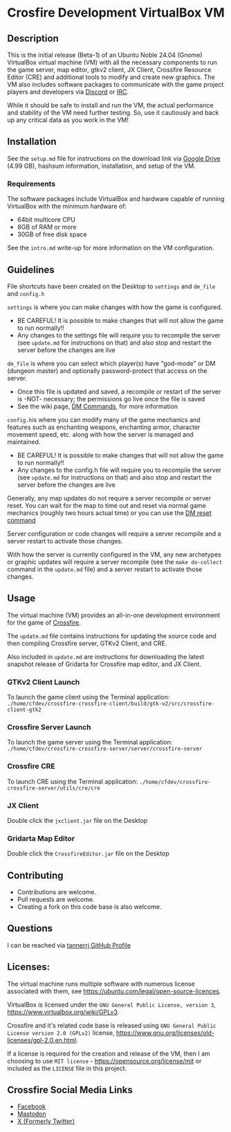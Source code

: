 # Crosfire Development VirtualBox VM

## Description

This is the initial release (Beta-1) of an Ubuntu Noble 24.04 (Gnome) VirtualBox virtual machine (VM) with all the necessary components to run the game server, map editor, gtkv2 client, JX Client, Crossfire Resource Editor (CRE) and additional tools to modify and create new graphics. The VM also includes software packages to communicate with the game project players and developers via [Discord](https://crossfire.real-time.com/discord/) or [IRC](https://crossfire.real-time.com/irc/).

While it should be safe to install and run the VM, the actual performance and stability of the VM need further testing. So, use it cautiously and back up any critical data as you work in the VM!

## Installation

See the `setup.md` file for instructions on the download link via [Google Drive](https://drive.google.com/file/d/14h4jBSPbw_QnwRSoPQ-sXx8wrgwn3QDo/view?usp=sharing) (4.99 GB), hashsum information, installation, and setup of the VM.

### Requirements

The software packages include VirtualBox and hardware capable of running VirtualBox with the minimum hardware of:

 * 64bit multicore CPU
 * 8GB of RAM or more
 * 30GB of free disk space

See the `intro.md` write-up for more information on the VM configuration.

## Guidelines

File shortcuts have been created on the Desktop to `settings` and `dm_file` and `config.h`

`settings` is where you can make changes with how the game is configured.

 * BE CAREFUL! It is possible to make changes that will not allow the game to run normally!!
 * Any changes to the settings file will require you to recompile the server (see `update.md` for instructions on that) and also stop and restart the server before the changes are live

`dm_file` is where you can select which player(s) have "god-mode" or DM (dungeon master) and optionally password-protect that access on the server.

 * Once this file is updated and saved, a recompile or restart of the server is -NOT- necessary; the permissions go live once the file is saved
 * See the wiki page, [DM Commands](http://wiki.cross-fire.org/dokuwiki/doku.php/dm_commands), for more information

`config.h`is where you can modify many of the game mechanics and features such as enchanting weapons, enchanting armor, character movement speed, etc. along with how the server is managed and maintained.

 * BE CAREFUL! It is possible to make changes that will not allow the game to run normally!!
 * Any changes to the config.h file will require you to recompile the server (see `update.md` for instructions on that) and also stop and restart the server before the changes are live

Generally, any map updates do not require a server recompile or server reset. You can wait for the map to time out and reset via normal game mechanics (roughly two hours actual time) or you can use the [DM reset command](http://wiki.cross-fire.org/dokuwiki/doku.php/dm_commands#reset)

Server configuration or code changes will require a server recompile and a server restart to activate those changes.

With how the server is currently configured in the VM, any new archetypes or graphic updates will require a server recompile (see the `make do-collect` command in the `update.md` file) and a server restart to activate those changes.

## Usage

The virtual machine (VM) provides an all-in-one development environment for the game of [Crossfire](https://sourceforge.net/projects/crossfire/).

The `update.md` file contains instructions for updating the source code and then compiling Crossfire server, GTKv2 Client, and CRE.

Also included in `update.md` are instructions for downloading the latest snapshot release of Gridarta for Crossfire map editor, and JX Client.

### GTKv2 Client Launch

To launch the game client using the Terminal application: `./home/cfdev/crossfire-crossfire-client/build/gtk-v2/src/crossfire-client-gtk2`

### Crossfire Server Launch

To launch the game server using the Terminal application: `./home/cfdev/crossfire-crossfire-server/server/crossfire-server`

### Crossfire CRE

To launch CRE using the Terminal application: `./home/cfdev/crossfire-crossfire-server/utils/cre/cre`

### JX Client

Double click the `jxclient.jar` file on the Desktop

### Gridarta Map Editor

Double click the `CrossfireEditor.jar` file on the Desktop

## Contributing

 * Contributions are welcome.
 * Pull requests are welcome.
 * Creating a fork on this code base is also welcome.

## Questions

I can be reached via [tannerrj GitHub Profile](https://github.com/tannerrj)

## Licenses:

The virtual machine runs multiple software with numerous license associated with them, see <https://ubuntu.com/legal/open-source-licences>.

VirtualBox is licensed under the `GNU General Public License, version 3`, <https://www.virtualbox.org/wiki/GPLv3>.

Crossfire and it's related code base is released using `GNU General Public License version 2.0 (GPLv2)` license, <https://www.gnu.org/licenses/old-licenses/gpl-2.0.en.html>.

If a license is required for the creation and release of the VM, then I am choosing to use `MIT license` - <https://opensource.org/license/mit> or included as the `LICENSE` file in this project.


## Crossfire Social Media Links

 * [Facebook](https://www.facebook.com/crossfireproject/)
 * [Mastodon](https://mastodon.social/@crossfiremrpg)
 * [X (Formerly Twitter)](https://twitter.com/crossfiremrpg/)
